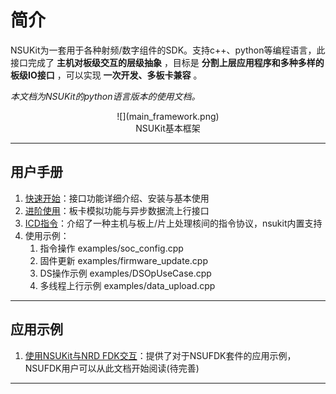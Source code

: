 # 简介

<div style="position: fixed; top: 90%; left: 90%">
<a href="#目录" style="text-decoration: none; display: none">返回目录</a>
</div>

NSUKit为一套用于各种射频/数字组件的SDK。支持c++、python等编程语言，此接口完成了 **主机对板级交互的层级抽象** ，目标是 **分割上层应用程序和多种多样的板级IO接口** ，可以实现 **一次开发、多板卡兼容** 。

_本文档为NSUKit的python语言版本的使用文档。_

<center>![](main_framework.png)</center>
<center>NSUKit基本框架</center>

---
## 用户手册
1. [快速开始](02_Quickstart.md)：接口功能详细介绍、安装与基本使用
2. [进阶使用](03_Professional.md)：板卡模拟功能与异步数据流上行接口
3. [ICD指令](04_ICDScheme.md)：介绍了一种主机与板上/片上处理核间的指令协议，nsukit内置支持
4. 使用示例：
   1. 指令操作 examples/soc_config.cpp
   2. 固件更新 examples/firmware_update.cpp
   3. DS操作示例 examples/DSOpUseCase.cpp
   4. 多线程上行示例 examples/data_upload.cpp

---
## 应用示例
1. [使用NSUKit与NRD FDK交互](app/nrd_fdk.md)：提供了对于NSUFDK套件的应用示例，NSUFDK用户可以从此文档开始阅读(待完善)

---
